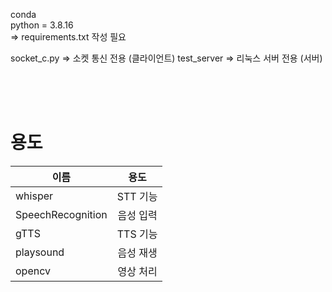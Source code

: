 conda</br>
python = 3.8.16</br>
=> requirements.txt 작성 필요</br>
</hr>
socket_c.py => 소켓 통신 전용 (클라이언트)  
test_server => 리눅스 서버 전용 (서버)

<br><br><br>

# 용도

| <center> 이름 </center> | <center> 용도 </center> |
|:---|:---:|
| whisper | STT 기능 |
| SpeechRecognition | 음성 입력 |
| gTTS | TTS 기능 |
| playsound | 음성 재생 |
| opencv | 영상 처리 |
